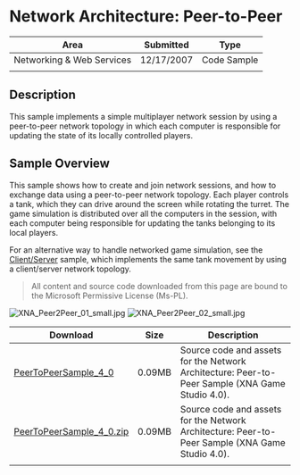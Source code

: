 # Network Architecture: Peer-to-Peer

|Area|Submitted|Type|
|-|-|-|
Networking & Web Services|12/17/2007|Code Sample
||||

## Description

This sample implements a simple multiplayer network session by using a peer-to-peer network topology in which each computer is responsible for updating the state of its locally controlled players.

## Sample Overview

This sample shows how to create and join network sessions, and how to exchange data using a peer-to-peer network topology. Each player controls a tank, which they can drive around the screen while rotating the turret. The game simulation is distributed over all the computers in the session, with each computer being responsible for updating the tanks belonging to its local players.

For an alternative way to handle networked game simulation, see the [Client/Server](https://github.com/simondarksidej/XNAGameStudio/wiki/Network_Architecture_Client-Server) sample, which implements the same tank movement by using a client/server network topology.

> All content and source code downloaded from this page are bound to the Microsoft Permissive License (Ms-PL).

![XNA_Peer2Peer_01_small.jpg](https://github.com/simondarksidej/XNAGameStudio/blob/archive/Images/XNA_Peer2Peer_01_small.jpg?raw=true)
![XNA_Peer2Peer_02_small.jpg](https://github.com/simondarksidej/XNAGameStudio/blob/archive/Images/XNA_Peer2Peer_02_small.jpg?raw=true)

Download | Size | Description
---|---|---|
[PeerToPeerSample_4_0](https://github.com/simondarksidej/XNAGameStudio/tree/archive/Samples/PeerToPeerSample_4_0) | 0.09MB | Source code and assets for the Network Architecture: Peer-to-Peer Sample (XNA Game Studio 4.0).
[PeerToPeerSample_4_0.zip](https://github.com/simondarksidej/XNAGameStudioZips/raw/zips/PeerToPeerSample_4_0.zip) | 0.09MB | Source code and assets for the Network Architecture: Peer-to-Peer Sample (XNA Game Studio 4.0).
||||
